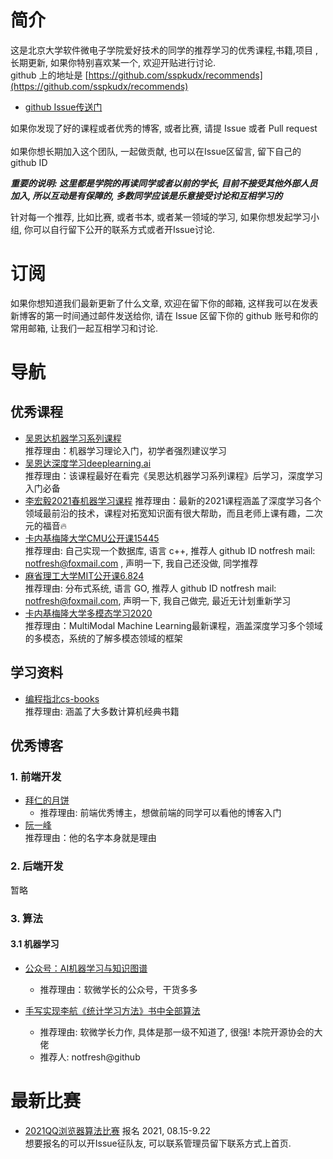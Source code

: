 # 简介
这是北京大学软件微电子学院爱好技术的同学的推荐学习的优秀课程,书籍,项目 , 长期更新, 如果你特别喜欢某一个, 欢迎开贴进行讨论.  
github 上的地址是 [https://github.com/sspkudx/recommends](https://github.com/sspkudx/recommends)<br>


- [github Issue传送门](https://github.com/sspkudx/recommends/issues/new)

如果你发现了好的课程或者优秀的博客, 或者比赛, 请提 Issue 或者 Pull request<br>  
如果你想长期加入这个团队, 一起做贡献, 也可以在Issue区留言, 留下自己的 github ID<br>  

***重要的说明: 这里都是学院的再读同学或者以前的学长, 目前不接受其他外部人员加入, 所以互动是有保障的, 多数同学应该是乐意接受讨论和互相学习的***

针对每一个推荐, 比如比赛, 或者书本, 或者某一领域的学习, 如果你想发起学习小组, 你可以自行留下公开的联系方式或者开Issue讨论.

# 订阅
如果你想知道我们最新更新了什么文章, 欢迎在留下你的邮箱, 这样我可以在发表新博客的第一时间通过邮件发送给你, 请在 Issue 区留下你的 github 账号和你的常用邮箱, 让我们一起互相学习和讨论.  

# 导航

## 优秀课程
- [吴恩达机器学习系列课程](https://www.bilibili.com/video/BV164411b7dx?from=search&seid=5362751939251912470&spm_id_from=333.337.0.0)<br>
  推荐理由：机器学习理论入门，初学者强烈建议学习
- [吴恩达深度学习deeplearning.ai](https://www.bilibili.com/video/BV1FT4y1E74V?from=search&seid=4614317328859986615&spm_id_from=333.337.0.0)<br>
  推荐理由：该课程最好在看完《吴恩达机器学习系列课程》后学习，深度学习入门必备
- [李宏毅2021春机器学习课程](https://speech.ee.ntu.edu.tw/~hylee/ml/2021-spring.html)
  推荐理由：最新的2021课程涵盖了深度学习各个领域最前沿的技术，课程对拓宽知识面有很大帮助，而且老师上课有趣，二次元的福音:fire:
- [卡内基梅隆大学CMU公开课15445](https://15445.courses.cs.cmu.edu/fall2020/)<br>
  推荐理由: 自己实现一个数据库, 语言 c++, 推荐人 github ID notfresh mail: notfresh@foxmail.com , 声明一下, 我自己还没做, 同学推荐
- [麻省理工大学MIT公开课6.824](https://pdos.csail.mit.edu/6.824/)<br>
  推荐理由: 分布式系统, 语言 GO,  推荐人 github ID notfresh mail: notfresh@foxmail.com, 声明一下, 我自己做完, 最近无计划重新学习
- [卡内基梅隆大学多模态学习2020](https://cmu-multicomp-lab.github.io/mmml-course/fall2020/schedule/)<br>
  推荐理由：MultiModal Machine Learning最新课程，涵盖深度学习多个领域的多模态，系统的了解多模态领域的框架

## 学习资料
- [编程指北cs-books](https://gitee.com/Marvinle/awesome-cs-books#c)<br>
  推荐理由: 涵盖了大多数计算机经典书籍
## 优秀博客

### 1. 前端开发
- [拜仁的月饼](https://juejin.cn/user/483440848286439)<br>
  - 推荐理由: 前端优秀博主，想做前端的同学可以看他的博客入门
- [阮一峰](https://www.ruanyifeng.com/blog/)<br>
  推荐理由：他的名字本身就是理由

### 2. 后端开发

暂略

### 3. 算法

#### 3.1 机器学习
- [公众号：AI机器学习与知识图谱](https://mp.weixin.qq.com/s/Cqw7JkwpcIGlPXpe2Tbwxg)<br>
  - 推荐理由：软微学长的公众号，干货多多

- [手写实现李航《统计学习方法》书中全部算法](https://github.com/Dod-o/Statistical-Learning-Method_Code)
  - 推荐理由: 软微学长力作, 具体是那一级不知道了, 很强! 本院开源协会的大佬
  - 推荐人: notfresh@github

# 最新比赛

- [2021QQ浏览器算法比赛](https://algo.browser.qq.com/) 报名 2021, 08.15-9.22 <br>
想要报名的可以开Issue征队友, 可以联系管理员留下联系方式上首页.





